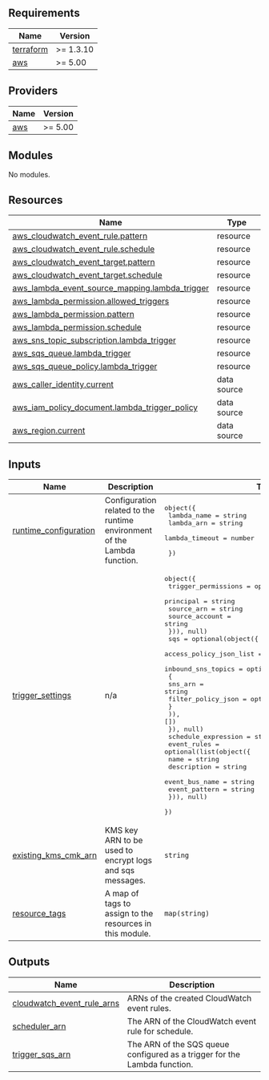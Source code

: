 <!-- BEGIN_TF_DOCS -->
## Requirements

| Name | Version |
|------|---------|
| <a name="requirement_terraform"></a> [terraform](#requirement\_terraform) | >= 1.3.10 |
| <a name="requirement_aws"></a> [aws](#requirement\_aws) | >= 5.00 |

## Providers

| Name | Version |
|------|---------|
| <a name="provider_aws"></a> [aws](#provider\_aws) | >= 5.00 |

## Modules

No modules.

## Resources

| Name | Type |
|------|------|
| [aws_cloudwatch_event_rule.pattern](https://registry.terraform.io/providers/hashicorp/aws/latest/docs/resources/cloudwatch_event_rule) | resource |
| [aws_cloudwatch_event_rule.schedule](https://registry.terraform.io/providers/hashicorp/aws/latest/docs/resources/cloudwatch_event_rule) | resource |
| [aws_cloudwatch_event_target.pattern](https://registry.terraform.io/providers/hashicorp/aws/latest/docs/resources/cloudwatch_event_target) | resource |
| [aws_cloudwatch_event_target.schedule](https://registry.terraform.io/providers/hashicorp/aws/latest/docs/resources/cloudwatch_event_target) | resource |
| [aws_lambda_event_source_mapping.lambda_trigger](https://registry.terraform.io/providers/hashicorp/aws/latest/docs/resources/lambda_event_source_mapping) | resource |
| [aws_lambda_permission.allowed_triggers](https://registry.terraform.io/providers/hashicorp/aws/latest/docs/resources/lambda_permission) | resource |
| [aws_lambda_permission.pattern](https://registry.terraform.io/providers/hashicorp/aws/latest/docs/resources/lambda_permission) | resource |
| [aws_lambda_permission.schedule](https://registry.terraform.io/providers/hashicorp/aws/latest/docs/resources/lambda_permission) | resource |
| [aws_sns_topic_subscription.lambda_trigger](https://registry.terraform.io/providers/hashicorp/aws/latest/docs/resources/sns_topic_subscription) | resource |
| [aws_sqs_queue.lambda_trigger](https://registry.terraform.io/providers/hashicorp/aws/latest/docs/resources/sqs_queue) | resource |
| [aws_sqs_queue_policy.lambda_trigger](https://registry.terraform.io/providers/hashicorp/aws/latest/docs/resources/sqs_queue_policy) | resource |
| [aws_caller_identity.current](https://registry.terraform.io/providers/hashicorp/aws/latest/docs/data-sources/caller_identity) | data source |
| [aws_iam_policy_document.lambda_trigger_policy](https://registry.terraform.io/providers/hashicorp/aws/latest/docs/data-sources/iam_policy_document) | data source |
| [aws_region.current](https://registry.terraform.io/providers/hashicorp/aws/latest/docs/data-sources/region) | data source |

## Inputs

| Name | Description | Type | Default | Required |
|------|-------------|------|---------|:--------:|
| <a name="input_runtime_configuration"></a> [runtime\_configuration](#input\_runtime\_configuration) | Configuration related to the runtime environment of the Lambda function. | <pre>object({<br>    lambda_name    = string<br>    lambda_arn     = string<br>    lambda_timeout = number<br><br>  })</pre> | n/a | yes |
| <a name="input_trigger_settings"></a> [trigger\_settings](#input\_trigger\_settings) | n/a | <pre>object({<br>    trigger_permissions = optional(list(object({<br>      principal      = string<br>      source_arn     = string<br>      source_account = string<br>    })), null)<br>    sqs = optional(object({<br>      access_policy_json_list = optional(list(string), [])<br>      inbound_sns_topics = optional(list(object(<br>        {<br>          sns_arn            = string<br>          filter_policy_json = optional(string, null)<br>        }<br>      )), [])<br>    }), null)<br>    schedule_expression = string<br>    event_rules = optional(list(object({<br>      name           = string<br>      description    = string<br>      event_bus_name = string<br>      event_pattern  = string<br>    })), null)<br>  })</pre> | n/a | yes |
| <a name="input_existing_kms_cmk_arn"></a> [existing\_kms\_cmk\_arn](#input\_existing\_kms\_cmk\_arn) | KMS key ARN to be used to encrypt logs and sqs messages. | `string` | `null` | no |
| <a name="input_resource_tags"></a> [resource\_tags](#input\_resource\_tags) | A map of tags to assign to the resources in this module. | `map(string)` | `{}` | no |

## Outputs

| Name | Description |
|------|-------------|
| <a name="output_cloudwatch_event_rule_arns"></a> [cloudwatch\_event\_rule\_arns](#output\_cloudwatch\_event\_rule\_arns) | ARNs of the created CloudWatch event rules. |
| <a name="output_scheduler_arn"></a> [scheduler\_arn](#output\_scheduler\_arn) | The ARN of the CloudWatch event rule for schedule. |
| <a name="output_trigger_sqs_arn"></a> [trigger\_sqs\_arn](#output\_trigger\_sqs\_arn) | The ARN of the SQS queue configured as a trigger for the Lambda function. |
<!-- END_TF_DOCS -->